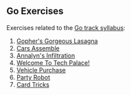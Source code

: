Go Exercises
---------------------

Exercises related to the [Go track syllabus](https://exercism.org/tracks/go/concepts):

1. [Gopher's Gorgeous Lasagna](https://go.dev/play/p/GFltsNw-CCX)
2. [Cars Assemble](https://go.dev/play/p/ow9Zj0pJzOv)
3. [Annalyn's Infiltration](https://go.dev/play/p/-mwt-KnkflW)
4. [Welcome To Tech Palace!](https://go.dev/play/p/je1_-yVqC7j)
5. [Vehicle Purchase](https://go.dev/play/p/p-XH1c2BEkF)
6. [Party Robot](https://go.dev/play/p/vmiv5oWOYoz)
7. [Card Tricks](https://go.dev/play/p/JH4Q9-j37oz)
